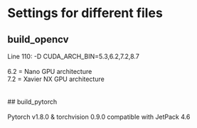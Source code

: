 # Settings for different files

## build_opencv
Line 110: -D CUDA_ARCH_BIN=5.3,6.2,7.2,8.7
<br />
<br /> 6.2 = Nano GPU architecture
<br /> 7.2 = Xavier NX GPU architecture
<br />
<br />
<br /> ## build_pytorch
<br />
<br /> Pytorch v1.8.0 & torchvision 0.9.0 compatible with JetPack 4.6
